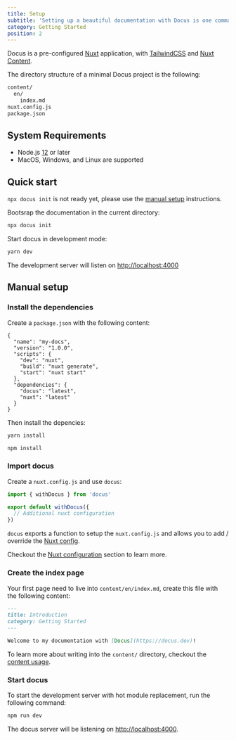 ```yaml
---
title: Setup
subtitle: 'Setting up a beautiful documentation with Docus is one command away 🤙'
category: Getting Started
position: 2
---
```


Docus is a pre-configured [Nuxt](https://nuxtjs.org) application, with [TailwindCSS](https://tailwindcss.com) and [Nuxt Content](https://content.nuxtjs.org).

The directory structure of a minimal Docus project is the following:

```bash
content/
  en/
    index.md
nuxt.config.js
package.json
```

## System Requirements

- Node.js [12](https://nodejs.org/en/) or later
- MacOS, Windows, and Linux are supported

## Quick start

<alert type="warning">

`npx docus init` is not ready yet, please use the [manual setup](#manual-setup) instructions.

</alert>

Bootsrap the documentation in the current directory:

```bash
npx docus init
```

Start docus in development mode:

```bash
yarn dev
```

The development server will listen on [http://localhost:4000](http://localhost:4000)

## Manual setup

### Install the dependencies

Create a `package.json` with the following content:

```json[package.json]
{
  "name": "my-docs",
  "version": "1.0.0",
  "scripts": {
    "dev": "nuxt",
    "build": "nuxt generate",
    "start": "nuxt start"
  },
  "dependencies": {
    "docus": "latest",
    "nuxt": "latest"
  }
}
```

Then install the depencies:

<code-group>
  <code-block label="Yarn" active>

  ```bash
  yarn install
  ```

  </code-block>
  <code-block label="NPM">

  ```bash
  npm install
  ```

  </code-block>
</code-group>


### Import docus

Create a `nuxt.config.js` and use `docus`:

```js [nuxt.config.js]
import { withDocus } from 'docus'

export default withDocus({
  // Additional nuxt configuration
})
```

`docus` exports a function to setup the `nuxt.config.js` and allows you to add / override the [Nuxt config](https://nuxtjs.org/docs/2.x/configuration-glossary/configuration-build).

Checkout the [Nuxt configuration](/configuration#nuxt-config) section to learn more.

### Create the index page

Your first page need to live into `content/en/index.md`, create this file with the following content:

```md [content/en/index.md]
---
title: Introduction
category: Getting Started
---

Welcome to my documentation with [Docus](https://docus.dev)!
```

To learn more about writing into the `content/` directory, checkout the [content usage](/content).


### Start docus

To start the development server with hot module replacement, run the following command:

```bash
npm run dev
```

The docus server will be listening on [http://localhost:4000]([http://localhost:4000]).
